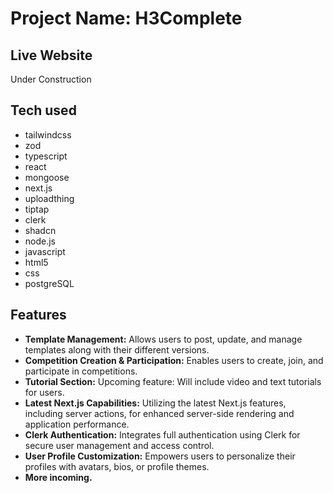 <!DOCTYPE html>
<html>

<body>
  <h1>Project Name: H3Complete</h1>
  <h2>Live Website</h2>
  <p>Under Construction</p>

  <h2>Tech used</h2>
  <ul>
    <li>tailwindcss</li>
    <li>zod</li>
    <li>typescript</li>
    <li>react</li>
    <li>mongoose</li>
    <li>next.js</li>
    <li>uploadthing</li>
    <li>tiptap</li>
    <li>clerk</li>
    <li>shadcn</li>
    <li>node.js</li>
    <li>javascript</li>
    <li>html5</li>
    <li>css</li>
    <li>postgreSQL</li>
  </ul>

  <h2>Features</h2>
  <ul>
    <li><strong>Template Management:</strong> Allows users to post, update, and manage templates along with their different versions.</li>
    <li><strong>Competition Creation & Participation:</strong> Enables users to create, join, and participate in competitions.</li>
    <li><strong>Tutorial Section:</strong> Upcoming feature: Will include video and text tutorials for users.</li>
    <li><strong>Latest Next.js Capabilities:</strong> Utilizing the latest Next.js features, including server actions, for enhanced server-side rendering and application performance.</li>
    <li><strong>Clerk Authentication:</strong> Integrates full authentication using Clerk for secure user management and access control.</li>
    <li><strong>User Profile Customization:</strong> Empowers users to personalize their profiles with avatars, bios, or profile themes.</li>
    <li><strong>More incoming.</li>
  </ul>
</body>

</html>


</body>

</html>
